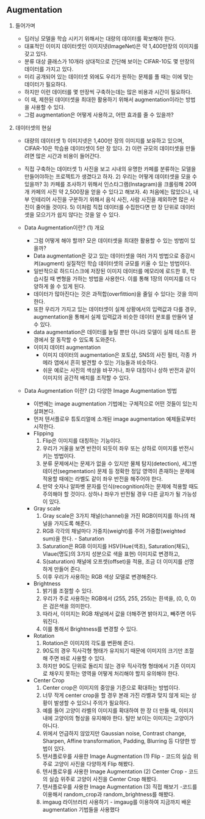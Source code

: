 ## Augmentation

1. 들어가며

   - 딥러닝 모델을 학습 시키기 위해서는 대량의 데이터를 확보해야 한다.
   - 대표적인 이미지 데이터셋인 이미지넷(ImageNet)은 약 1,400만장의 이미지를 갖고 있다.
   - 분류 대상 클래스가 10개라 상대적으로 간단해 보이는 CIFAR-10도 몇 만장의 데이터를 가지고 있다.
   - 미리 공개되어 있는 데이터셋 외에도 우리가 원하는 문제를 풀 때는 이에 맞는 데이터가 필요하다.
   - 하지만 이런 데이터를 몇 만장씩 구축하는데는 많은 비용과 시간이 필요하다.
   - 이 때, 제한된 데이터셋을 최대한 활용하기 위해서 augmentation이라는 방법을 사용할 수 있다.
   - 그럼 augmentation은 어떻게 사용하고, 어떤 효과를 줄 수 있을까?

2. 데이터셋의 현실

   - 대량의 데이터셋
         1) 이미지넷은 1,400만 장의 이미지를 보유하고 있으며, CIFAR-10은 학습용 데이터셋이 5만 장 있다.
         2) 이런 규모의 데이터셋을 만들려면 많은 시간과 비용이 들어간다.

   - 직접 구축하는 데이터셋
         1) 사진을 보고 시내의 유명한 카페를 분류하는 모델을 만들어야하는 프로젝트가 생겼다고 하자.
         2) 우리는 어떻게 데이터셋을 모을 수 있을까?
         3) 카페를 조사하기 위해서 인스타그램(Instagram)을 크롤링해 20여 개 카페의 사진 약 2,500장을 얻을 수 있다고 해보자.
         4) 처음에는 많았으나, 내부 인테리어 사진을 구분하기 위해서 음식 사진, 사람 사진을 제외하면 많은 사진이 줄어들 것이다.
         5) 이처럼 직접 데이터를 수집한다면 만 장 단위로 데이터셋을 모으기가 쉽지 않다는 것을 알 수 있다.
   - Data Augmentation이란? (1) 개요
     - 그럼 어떻게 해야 할까? 모은 데이터셋을 최대한 활용할 수 있는 방법이 있을까?
     - Data augmentation은 갖고 있는 데이터셋을 여러 가지 방법으로 증강시켜(augment) 실질적인 학습 데이터셋의 규모를 키울 수 있는 방법이다.
     - 일반적으로 하드디스크에 저장된 이미지 데이터를 메모리에 로드한 후, 학습시킬 때 변형을 가하는 방법을 사용한다. 이를 통해 1장의 이미지를 더 다양하게 쓸 수 있게 된다.
     - 데이터가 많아진다는 것은 과적합(overfittion)을 줄일 수 있다는 것을 의미한다.
     - 또한 우리가 가지고 있는 데이터셋이 실제 상황에서의 입력값과 다를 경우, augmentation을 통해서 실제 입력값과 비슷한 데이터 분포를 만들어 낼 수 있다.
     - data augmentation은 데이터를 늘릴 뿐만 아니라 모델이 실제 테스트 환경에서 잘 동작할 수 있도록 도와준다.
     - 이미지 데이터 augmentation
       - 이미지 데이터의 augmentation은 포토샵, SNS의 사진 필터, 각종 카메라 앱에서 흔히 발견할 수 있는 기능들과 비슷하다.
       - 쉬운 예로는 사진의 색상을 바꾸거나, 좌우 대칭이나 상하 반전과 같이 이미지의 공간적 배치를 조작할 수 있다.
   - Data Augmentation 이란? (2) 다양한 Image Augmentation 방법
     - 이번에는 image augmentation 기법에는 구체적으로 어떤 것들이 있는지 살펴본다.
     - 먼저 텐서플로우 튜토리얼에 소개된 image augmentation 예제들로부터 시작한다.
     - Flipping
       1) Flip은 이미지를 대칭하는 기능이다.
       2) 우리가 거울을 보면 반전이 되듯이 좌우 또는 상하로 이미지를 반전시키는 방법이다.
       3) 분류 문제에서는 문제가 없을 수 있지만 물체 탐지(detection), 세그멘테이션(segmentation) 문제 등 정확한 정답 영역이 존재하는 문제에 적용할 때에는 라벨도 같이 좌우 반전을 해주어야 한다.
       4) 만약 숫자나 알파벳 문자를 인식(recognition)하는 문제에 적용할 때도 주의해야 할 것이다. 상하나 좌우가 반전될 경우 다른 글자가 될 가능성이 있다.
     - Gray scale
       1) Gray scale은 3가지 채널(channel)을 가진 RGB이미지를 하나의 채널을 가지도록 해준다.
       2) RGB 각각의 채널마다 가중치(weight)를 주어 가중합(weighted sum)을 한다.  \- Saturation
       3) Saturation은 RGB 이미지를 HSV(Hue(색조), Saturation(채도), Vlaue(명도)의 3가지 성분으로 색을 표현) 이미지로 변경하고,
       4) S(saturation) 채널에 오프셋(offset)을 적용, 조금 더 이미지를 선명하게 만들어 준다.
       5) 이후 우리가 사용하는 RGB 색상 모델로 변경해준다.
     - Brightness
       1) 밝기를 조절할 수 있다.
       2) 우리가 주로 사용하는 RGB에서 (255, 255, 255)는 흰색을, (0, 0, 0)은 검은색을 의미한다.
       3) 따라서, 이미지는 RGB 채널에서 값을 더해주면 밝아지고, 빼주면 어두워진다.
       4) 이를 통해서 Brightness를 변경할 수 있다.
     - Rotation
       1) Rotation은 이미지의 각도를 변환해 준다.
       2) 90도의 경우 직사각형 형태가 유지되기 때문에 이미지의 크기만 조절해 주면 바로 사용할 수 있다.
       3) 하지만 90도 단위로 돌리지 않는 경우 직사각형 형태에서 기존 이미지로 채우지 못하는 영역을 어떻게 처리해야 할지 유의해야 한다.
     - Center Crop
       1) Center crop은 이미지의 중앙을 기준으로 확대하는 방법이다.
       2) 너무 작게 center crop을 할 경우 본래 가진 라벨과 맞지 않게 되는 상황이 발생할 수 있으니 주의가 필요하다.
       3) 예를 들어 고양이 라벨의 이미지를 확대하여 한 장 더 만들 때, 이미지 내에 고양이의 형상을 유지해야 한다. 털만 보이는 이미지는 고양이가 아니다.
       4) 위에서 언급하지 않았지만 Gaussian noise, Contrast change, Sharpen, Affine transformation, Padding, Blurring 등 다양한 방법이 있다.
       5) 텐서플로우를 사용한 Image Augmentation (1) Flip
            \- 코드의 실습 위주로 고양이 사진을 다양하게 Flip 해봤다.
       6) 텐서플로우를 사용한 Image Augmentation (2) Center Crop
            \- 코드의 실습 위주로 고양이 사진을 Center Crop 해봤다.
       7) 텐서플로우를 사용한 Image Augmentation (3) 직접 해보기
            \-코드를 이용해서 random_crop과 random_brightness를 해봤다.
       8) imgaug 라이브러리 사용하기
            \- imgaug를 이용하여 지금까지 배운 augmentation 기법들을 사용했다